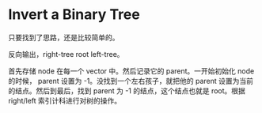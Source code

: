 # Invert a Binary Tree

只要找到了思路，还是比较简单的。

反向输出，right-tree root left-tree。

首先存储 node 在每一个 vector 中。然后记录它的 parent。一开始初始化 node 的时候， parent 设置为 -1。没找到一个左右孩子，就把他的 parent 设置为当前的结点。然后到最后，找到 parent 为 -1 的结点，这个结点也就是 root。根据 right/left 索引计科进行对树的操作。